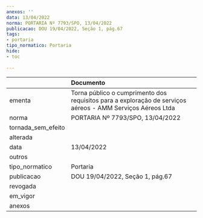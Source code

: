 ```yaml
---
anexos: ''
data: 13/04/2022
norma: PORTARIA Nº 7793/SPO, 13/04/2022
publicacao: DOU 19/04/2022, Seção 1, pág.67
tags:
- portaria
tipo_normatico: Portaria
hide: 
- toc 
 
---
```


|                    | Documento                                                                                                  |
|:-------------------|:-----------------------------------------------------------------------------------------------------------|
| ementa             | Torna público o cumprimento dos requisitos para a exploração de serviços aéreos - AMM Serviços Aéreos Ltda |
| norma              | PORTARIA Nº 7793/SPO, 13/04/2022                                                                           |
| tornada_sem_efeito |                                                                                                            |
| alterada           |                                                                                                            |
| data               | 13/04/2022                                                                                                 |
| outros             |                                                                                                            |
| tipo_normatico     | Portaria                                                                                                   |
| publicacao         | DOU 19/04/2022, Seção 1, pág.67                                                                            |
| revogada           |                                                                                                            |
| em_vigor           |                                                                                                            |
| anexos             |                                                                                                            |